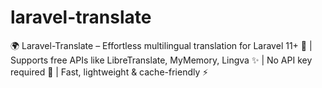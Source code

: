 # laravel-translate
🌍 Laravel-Translate – Effortless multilingual translation for Laravel 11+ 🚀 | Supports free APIs like LibreTranslate, MyMemory, Lingva ✨ | No API key required 🔑 | Fast, lightweight &amp; cache-friendly ⚡
